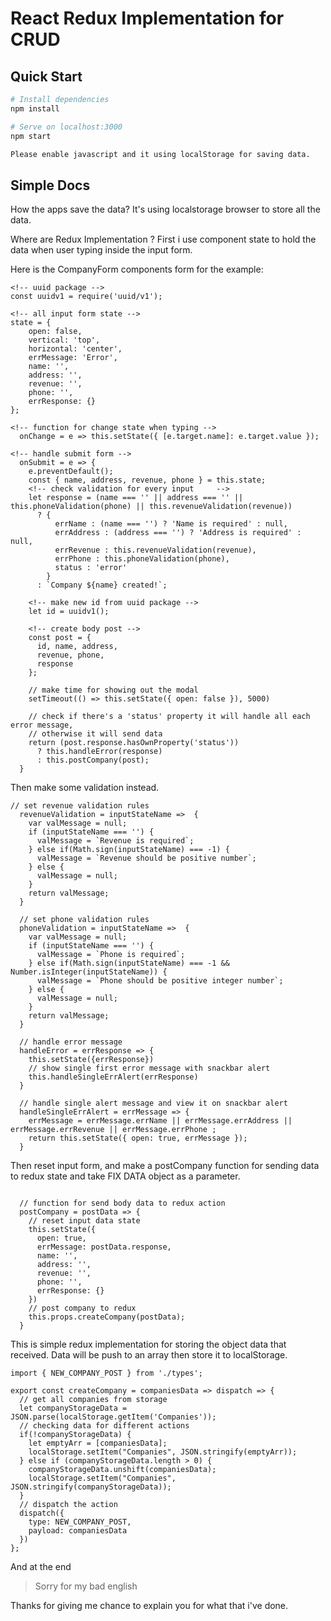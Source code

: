
# React Redux Implementation for CRUD

## Quick Start

```bash
# Install dependencies
npm install

# Serve on localhost:3000
npm start

Please enable javascript and it using localStorage for saving data.
```

## Simple Docs

How the apps save the data?
It's using localstorage browser to store all the data.

Where are Redux Implementation ?
First i use component state to hold the data when user typing inside the input form.

Here is the CompanyForm components form for the example:

```
<!-- uuid package -->
const uuidv1 = require('uuid/v1');

<!-- all input form state -->
state = {
    open: false,
    vertical: 'top',
    horizontal: 'center',
    errMessage: 'Error',
    name: '',
    address: '',
    revenue: '',
    phone: '',
    errResponse: {}
};

<!-- function for change state when typing -->
  onChange = e => this.setState({ [e.target.name]: e.target.value });

<!-- handle submit form -->
  onSubmit = e => {
    e.preventDefault();
    const { name, address, revenue, phone } = this.state;
    <!-- check validation for every input     -->
    let response = (name === '' || address === '' || this.phoneValidation(phone) || this.revenueValidation(revenue))
      ? {
          errName : (name === '') ? 'Name is required' : null,
          errAddress : (address === '') ? 'Address is required' : null,
          errRevenue : this.revenueValidation(revenue),
          errPhone : this.phoneValidation(phone),
          status : 'error'
        }
      : `Company ${name} created!`;

    <!-- make new id from uuid package -->
    let id = uuidv1();
    
    <!-- create body post -->
    const post = {
      id, name, address,
      revenue, phone,
      response
    };

    // make time for showing out the modal
    setTimeout(() => this.setState({ open: false }), 5000)
    
    // check if there's a 'status' property it will handle all each error message, 
    // otherwise it will send data
    return (post.response.hasOwnProperty('status'))
      ? this.handleError(response)
      : this.postCompany(post);
  }

```
Then make some validation instead.

```
// set revenue validation rules
  revenueValidation = inputStateName =>  {
    var valMessage = null;
    if (inputStateName === '') {
      valMessage = `Revenue is required`;
    } else if(Math.sign(inputStateName) === -1) {
      valMessage = `Revenue should be positive number`;
    } else {
      valMessage = null;
    }
    return valMessage;
  }

  // set phone validation rules
  phoneValidation = inputStateName =>  {
    var valMessage = null;
    if (inputStateName === '') {
      valMessage = `Phone is required`;
    } else if(Math.sign(inputStateName) === -1 && Number.isInteger(inputStateName)) {
      valMessage = `Phone should be positive integer number`;
    } else {
      valMessage = null;
    }
    return valMessage;
  }

  // handle error message
  handleError = errResponse => {
    this.setState({errResponse})
    // show single first error message with snackbar alert
    this.handleSingleErrAlert(errResponse)
  }

  // handle single alert message and view it on snackbar alert
  handleSingleErrAlert = errMessage => {    
    errMessage = errMessage.errName || errMessage.errAddress || errMessage.errRevenue || errMessage.errPhone ;
    return this.setState({ open: true, errMessage });
  }

```

Then reset input form, and make a postCompany function for sending data to redux state and take FIX DATA object as a parameter.

```

  // function for send body data to redux action
  postCompany = postData => {
    // reset input data state
    this.setState({
      open: true,
      errMessage: postData.response,
      name: '',
      address: '',
      revenue: '',
      phone: '',
      errResponse: {}
    })
    // post company to redux
    this.props.createCompany(postData);
  }

```

This is simple redux implementation for storing the object data that received.
Data will be push to an array then store it to localStorage.

```
import { NEW_COMPANY_POST } from './types';

export const createCompany = companiesData => dispatch => {
  // get all companies from storage
  let companyStorageData = JSON.parse(localStorage.getItem('Companies'));
  // checking data for different actions
  if(!companyStorageData) {
    let emptyArr = [companiesData];
    localStorage.setItem("Companies", JSON.stringify(emptyArr));
  } else if (companyStorageData.length > 0) {
    companyStorageData.unshift(companiesData);
    localStorage.setItem("Companies", JSON.stringify(companyStorageData));
  }
  // dispatch the action
  dispatch({
    type: NEW_COMPANY_POST,
    payload: companiesData
  })
};

```

And at the end

> Sorry for my bad english

Thanks for giving me chance to explain you for what that i've done.